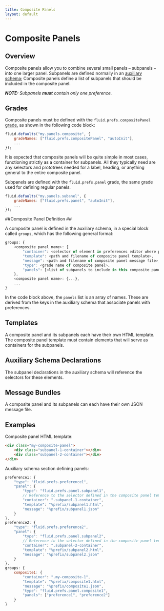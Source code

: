 ```yaml
---
title: Composite Panels
layout: default
---
```


# Composite Panels #

## Overview ##

Composite panels allow you to combine several small panels – subpanels – into one larger panel. Subpanels are defined normally in an [auxiliary schema](AuxiliarySchemaForPreferencesFramework.md); Composite panels define a list of subpanels that should be included in the composite panel.

_**NOTE:** Subpanels **must** contain only one preference._

## Grades ##

Composite panels must be defined with the `fluid.prefs.compositePanel` [grade](ComponentGrades.md), as shown in the following code block:

```javascript
fluid.defaults("my.panels.composite", {
    gradeNames: ["fluid.prefs.compositePanel", "autoInit"],
    ...
});
```

It is expected that composite panels will be quite simple in most cases, functioning strictly as a container for subpanels. All they typically need are any selectors and prototrees needed for a label, heading, or anything general to the entire composite panel.

Subpanels are defined with the `fluid.prefs.panel` grade, the same grade used for defining regular panels.

```javascript
fluid.defaults("my.panels.subanel", {
    gradeNames: ["fluid.prefs.panel", "autoInit"],
    ...
});
```

##Composite Panel Definition ##

A composite panel is defined in the auxiliary schema, in a special block called `groups`, which has the following general format:

```javascript
groups: {
    <composite panel name>: {
        "container": <selector of element in preferences editor where panel should be rendered>,
        "template": <path and filename of composite panel template>,
        "message": <path and filename of composite panel message file>,
        "type": <grade name of composite panel>,
        "panels": [<list of subpanels to include in this composite panel>]
    },
    <composite panel name>: {...},
    ...
}
```

In the code block above, the `panels` list is an array of names. These are derived from the keys in the auxiliary schema that associate panels with preferences.

## Templates ##

A composite panel and its subpanels each have their own HTML template. The composite panel template must contain elements that will serve as containers for the subpanels.

## Auxiliary Schema Declarations ##

The subpanel declarations in the auxiliary schema will reference the selectors for these elements.

## Message Bundles ##

A composite panel and its subpanels can each have their own JSON message file.

## Examples ##

Composite panel HTML template:
```html
<div class="my-composite-panel">
    <div class="subpanel-1-container"></div>
    <div class="subpanel-2-container"></div>
</div>
```

Auxiliary schema section defining panels:
```javascript
preference1: {
    "type": "fluid.prefs.preference1",
    "panel": {
        "type": "fluid.prefs.panel.subpanel1",
        // Reference to the selector defined in the composite panel template for subpanel1
        "container": ".subpanel-1-container",
        "template": "%prefix/subpanel1.html",
        "message": "%prefix/subpanel1.json"
    }
},
preference2: {
    "type": "fluid.prefs.preference2",
    "panel": {
        "type": "fluid.prefs.panel.subpanel2",
        // Reference to the selector defined in the composite panel template for this subpanel2
        "container": ".subpanel-2-container",
        "template": "%prefix/subpanel2.html",
        "message": "%prefix/subpanel2.json"
    }
},
groups: {
    composite1: {
        "container": ".my-composite-1",
        "template": "%prefix/composite1.html",
        "message": "%prefix/composite1.json",
        "type": "fluid.prefs.panel.composite1",
        "panels": ["preference1", "preference2"]
    }
}
```
